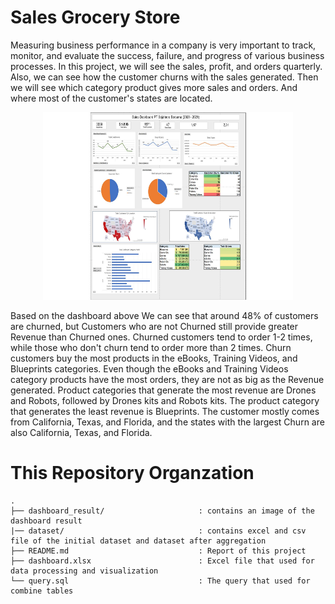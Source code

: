 # Sales Grocery Store

Measuring business performance in a company is very important to track, monitor, and evaluate the success, failure, and progress of various business processes. In this project, we will see the sales, profit, and orders quarterly. Also, we can see how the customer churns with the sales generated. Then we will see which category product gives more sales and orders. And where most of the customer's states are located. 

<p align="center">
<img src="/dashboard_result/Sales_Dashboard.jpg" alt="sales-dashboard" width="400" height="300">
 </p>
 
Based on the dashboard above We can see that around 48% of customers are churned, but Customers who are not Churned still provide greater Revenue than Churned ones.
Churned customers tend to order 1-2 times, while those who don't churn tend to order more than 2 times. Churn customers buy the most products in the eBooks, Training Videos, and Blueprints categories. Even though the eBooks and Training Videos category products have the most orders, they are not as big as the Revenue generated. Product categories that generate the most revenue are Drones and Robots, followed by Drones kits and Robots kits. The product category that generates the least revenue is Blueprints. The customer mostly comes from California, Texas, and Florida, and the states with the largest Churn are also California, Texas, and Florida.


# This Repository Organzation
```
.
├── dashboard_result/                     : contains an image of the dashboard result
|── dataset/                              : contains excel and csv file of the initial dataset and dataset after aggregation
├── README.md                             : Report of this project
├── dashboard.xlsx                        : Excel file that used for data processing and visualization 
└── query.sql                             : The query that used for combine tables
```

